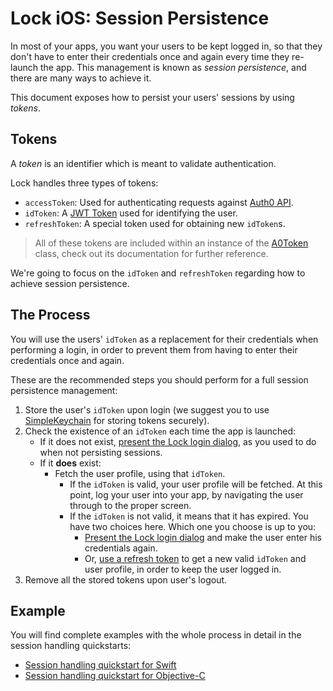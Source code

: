 # Lock iOS: Session Persistence

In most of your apps, you want your users to be kept logged in, so that they don't have to enter their credentials once and again every time they re-launch the app. This management is known as *session persistence*, and there are many ways to achieve it.

This document exposes how to persist your users' sessions by using *tokens*.

## Tokens

A *token* is an identifier which is meant to validate authentication. 

Lock handles three types of tokens:

- `accessToken`: Used for authenticating requests against [Auth0 API](https://auth0.com/docs/api/info).
- `idToken`: A [JWT Token](https://jwt.io/) used for identifying the user.
- `refreshToken`: A special token used for obtaining new `idToken`s.

> All of these tokens are included within an instance of the [A0Token](/blob/master/Lock/Core/A0Token.h) class, check out its documentation for further reference.

We're going to focus on the `idToken` and `refreshToken` regarding how to achieve session persistence.

## The Process

You will use the users' `idToken` as a replacement for their credentials when performing a login, in order to prevent them from having to enter their credentials once and again.

These are the recommended steps you should perform for a full session persistence management:

1. Store the user's `idToken` upon login (we suggest you to use [SimpleKeychain](https://github.com/auth0/SimpleKeychain) for storing tokens securely).
2. Check the existence of an `idToken` each time the app is launched:
   - If it does not exist, [present the Lock login dialog](using-lock#usage), as you used to do when not persisting sessions.
   - If it **does** exist:
     - Fetch the user profile, using that `idToken`.
       - If the `idToken` is valid, your user profile will be fetched. At this point, log your user into your app, by navigating the user through to the proper screen.
       - If the `idToken` is not valid, it means that it has expired. You have two choices here. Which one you choose is up to you:
         - [Present the Lock login dialog](using-lock#usage) and make the user enter his credentials again.
         - Or, [use a refresh token](/refresh-token) to get a new valid `idToken` and user profile, in order to keep the user logged in.
3. Remove all the stored tokens upon user's logout.


## Example

You will find complete examples with the whole process in detail in the session handling quickstarts:

- [Session handling quickstart for Swift](/quickstart/native/ios-swift/03-session-handling)
- [Session handling quickstart for Objective-C](/quickstart/native/ios-objc/03-session-handling)